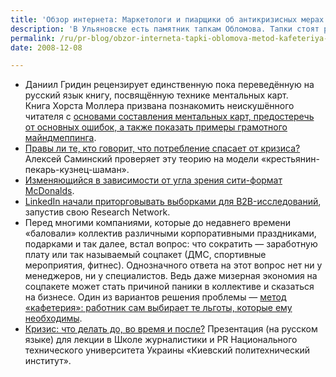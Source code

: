 ```yaml
---
title: 'Обзор интернета: Маркетологи и пиарщики об антикризисных мерах'
description: 'В Ульяновске есть памятник тапкам Обломова. Тапки стоят рядом с диваном, выполненным в стилистике первой четверти XIX века. Каждый желающий может сфотографироваться в домашней обуви героя Гончарова, присев на диван, спинка которого маркирована местной мебельной фирмой. И ее логотип есть на ВСЕХ ФОТО, которые делают люди на память.'
permalink: /ru/pr-blog/obzor-interneta-tapki-oblomova-metod-kafeteriya-i-shaman
date: 2008-12-08

---
```


<ul>
<li>Даниил Гридин рецензирует единственную пока переведённую на русский язык книгу, посвящённую технике ментальных карт. Книга Хорста Моллера призвана познакомить неискушённого читателя с <a href="https://swotme.ru/blog/shura-myslite-kompaktnee" target="_blank" rel="noopener noreferrer">основами составления ментальных карт, предостеречь от основных ошибок, а также показать примеры грамотного майндмеппинга</a>.</li>
<li><a href="https://saminsky.ru/archives/437" target="_blank" rel="noopener noreferrer">Правы ли те, кто говорит, что потребление спасает от кризиса?</a> Алексей Саминский проверяет эту теорию на модели «крестьянин-пекарь-кузнец-шаман».</li>
<li><a href="https://blog.peklama.in/?p=424" target="_blank" rel="noopener noreferrer">Изменяющийся в зависимости от угла зрения сити-формат McDonalds</a>.</li>
<li><a href="https://b2blogger.com/blog/?p=418" target="_blank" rel="noopener noreferrer">LinkedIn начали приторговывать выборками для B2B-исследований</a>, запустив свою Research Network.</li>
<li>Перед многими компаниями, которые до недавнего времени «баловали» коллектив различными корпоративными праздниками, подарками и так далее, встал вопрос: что сократить — заработную плату или так называемый соцпакет (ДМС, спортивные мероприятия, фитнес). Однозначного ответа на этот вопрос нет ни у менеджеров, ни у специалистов. Ведь даже мизерная экономия на соцпакете может стать причиной паники в коллективе и сказаться на бизнесе. Один из вариантов решения проблемы — <a href="https://community.livejournal.com/inside_pr/311736.html" target="_blank" rel="noopener noreferrer">метод «кафетерия»: работник сам выбирает те льготы, которые ему необходимы</a>.</li>
<li><a href="https://nordspr.blogspot.com/2008/12/blog-post.html" target="_blank" rel="noopener noreferrer">Кризис: что делать до, во время и после?</a> Презентация  (на русском языке) для лекции в Школе журналистики и PR Национального технического университета Украины «Киевский политехнический институт».</li>
</ul>

